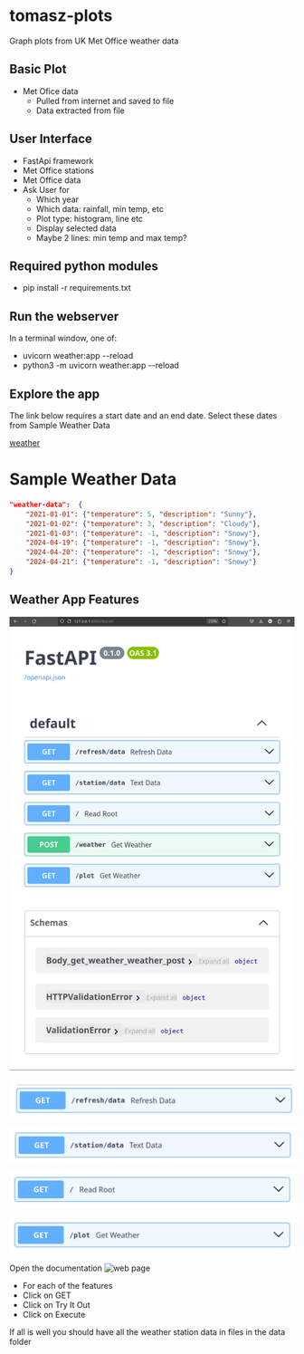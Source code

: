 # tomasz-plots
Graph plots from UK Met Office weather data

## Basic Plot

* Met Ofice data
  * Pulled from internet and saved to file
  * Data extracted from file

## User Interface

* FastApi framework
* Met Office stations
* Met Office data
* Ask User for
  * Which year
  * Which data: rainfall, min temp, etc
  * Plot type: histogram, line etc
  * Display selected data
  * Maybe 2 lines: min temp and max temp?

## Required python modules

* pip install -r requirements.txt

## Run the webserver

In a terminal window, one of:
* uvicorn weather:app --reload
* python3 -m uvicorn weather:app --reload

## Explore the app

The link below requires a start date and an end date.
Select these dates from Sample Weather Data

[weather](http://127.0.0.1:8000/)

# Sample Weather Data
```json
"weather-data":  {
    "2021-01-01": {"temperature": 5, "description": "Sunny"},
    "2021-01-02": {"temperature": 3, "description": "Cloudy"},
    "2021-01-03": {"temperature": -1, "description": "Snowy"},
    "2024-04-19": {"temperature": -1, "description": "Snowy"},
    "2024-04-20": {"temperature": -1, "description": "Snowy"},
    "2024-04-21": {"temperature": -1, "description": "Snowy"}
}
```

## Weather App Features

 ![Weather App API calls](/assets/fastapi-docs.png)
 
 ![Weather Data](/assets/get-weather-data.png)
 
 ![Station Data](/assets/get-station-data.png)
 
 ![Select Data](/assets/get-root.png)
 
 ![Plot Data](/assets/get-plot.png)
 
Open the documentation ![web page](http://127.0.0.1:8000/docs#/)

* For each of the features
 * Click on GET
 * Click on Try It Out
 * Click on Execute

If all is well you should have all the weather station data in files in the data folder
